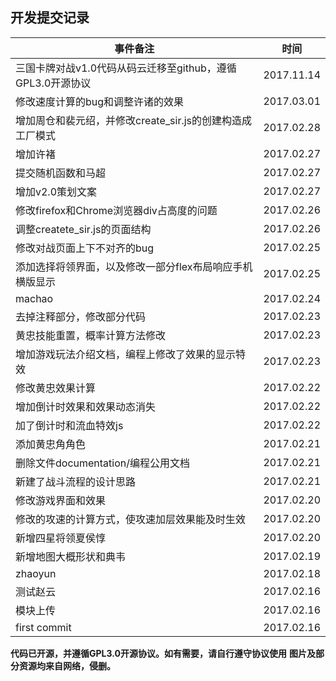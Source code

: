 ## 开发提交记录
|事件备注|时间|
|--|--|
|三国卡牌对战v1.0代码从码云迁移至github，遵循GPL3.0开源协议|2017.11.14|
|修改速度计算的bug和调整许诸的效果|2017.03.01|
|增加周仓和裴元绍，并修改create_sir.js的创建构造成工厂模式|2017.02.28|
|增加许褚|2017.02.27|
|提交随机函数和马超|2017.02.27|
|增加v2.0策划文案|2017.02.27|
|修改firefox和Chrome浏览器div占高度的问题|2017.02.26|
|调整createte_sir.js的页面结构|2017.02.26|
|修改对战页面上下不对齐的bug|2017.02.25|
|添加选择将领界面，以及修改一部分flex布局响应手机横版显示|2017.02.25|
|machao|2017.02.24|
|去掉注释部分，修改部分代码|2017.02.23|
|黄忠技能重置，概率计算方法修改|2017.02.23|
|增加游戏玩法介绍文档，编程上修改了效果的显示特效|2017.02.23|
|修改黄忠效果计算|2017.02.22|
|增加倒计时效果和效果动态消失|2017.02.22|
|加了倒计时和流血特效js|2017.02.22|
|添加黄忠角角色|2017.02.21|
|删除文件documentation/编程公用文档|2017.02.21|
|新建了战斗流程的设计思路|2017.02.21|
|修改游戏界面和效果|2017.02.20|
|修改的攻速的计算方式，使攻速加层效果能及时生效|2017.02.20|
|新增四星将领夏侯惇|2017.02.20|
|新增地图大概形状和典韦|2017.02.19|
|zhaoyun|2017.02.18|
|测试赵云|2017.02.16|
|模块上传|2017.02.16|
|first commit|2017.02.16|
**代码已开源，并遵循GPL3.0开源协议。如有需要，请自行遵守协议使用**
**图片及部分资源均来自网络，侵删。**